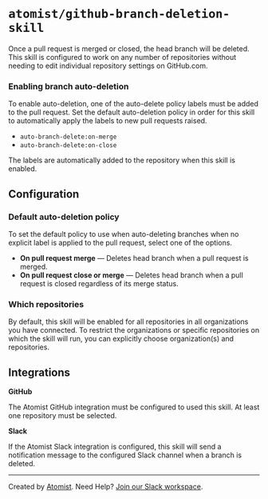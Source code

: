 # `atomist/github-branch-deletion-skill`

<!---atomist-skill-readme:start--->

Once a pull request is merged or closed, the head branch will be deleted. This skill is configured to work on any number of repositories without needing to edit individual repository settings on GitHub.com.

### **Enabling branch auto-deletion**

To enable auto-deletion, one of the auto-delete policy labels must be added to the pull request. Set the default auto-deletion policy in order for this skill to automatically apply the labels to new pull requests raised.

- `auto-branch-delete:on-merge`
- `auto-branch-delete:on-close`

The labels are automatically added to the repository when this skill is enabled.

## Configuration

### Default auto-deletion policy

To set the default policy to use when auto-deleting branches when no explicit label is applied to the pull request, 
select one of the options.

- **On pull request merge** — Deletes head branch when a pull request is merged.
- **On pull request close or merge** — Deletes head branch when a pull request is closed regardless of its merge status.

### Which repositories

By default, this skill will be enabled for all repositories in all organizations you have connected.
To restrict the organizations or specific repositories on which the skill will run, you can explicitly
choose organization(s) and repositories.

## Integrations

**GitHub**

The Atomist GitHub integration must be configured to used this skill. At least one repository must be selected.

**Slack**

If the Atomist Slack integration is configured, this skill will send a notification message to the configured 
Slack channel when a branch is deleted.

<!---atomist-skill-readme:end--->

---

Created by [Atomist][atomist].
Need Help?  [Join our Slack workspace][slack].

[atomist]: https://atomist.com/ (Atomist - How Teams Deliver Software)
[slack]: https://join.atomist.com/ (Atomist Community Slack)
 
